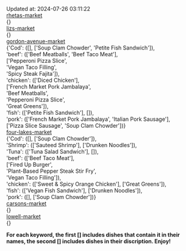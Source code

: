 Updated at: 2024-07-26 03:11:22  
[rhetas-market](https://wisc-housingdining.nutrislice.com/menu/rhetas-market/dinner/2024-07-26)  
{}  
[lizs-market](https://wisc-housingdining.nutrislice.com/menu/lizs-market/dinner/2024-07-26)  
{}  
[gordon-avenue-market](https://wisc-housingdining.nutrislice.com/menu/gordon-avenue-market/dinner/2024-07-26)  
{'Cod': ([], ['Soup Clam Chowder', 'Petite Fish Sandwich']),  
 'beef': (['Beef Meatballs', 'Beef Taco Meat'],  
          ['Pepperoni Pizza Slice',  
           'Vegan Taco Filling',  
           'Spicy Steak Fajita']),  
 'chicken': (['Diced Chicken'],  
             ['French Market Pork Jambalaya',  
              'Beef Meatballs',  
              'Pepperoni Pizza Slice',  
              'Great Greens']),  
 'fish': (['Petite Fish Sandwich'], []),  
 'pork': (['French Market Pork Jambalaya', 'Italian Pork Sausage'],  
          ['Pizza Slice Sausage', 'Soup Clam Chowder'])}  
[four-lakes-market](https://wisc-housingdining.nutrislice.com/menu/four-lakes-market/dinner/2024-07-26)  
{'Cod': ([], ['Soup Clam Chowder']),  
 'Shrimp': (['Sauteed Shrimp'], ['Drunken Noodles']),  
 'Tuna': (['Tuna Salad Sandwich'], []),  
 'beef': (['Beef Taco Meat'],  
          ['Fired Up Burger',  
           'Plant-Based Pepper Steak Stir Fry',  
           'Vegan Taco Filling']),  
 'chicken': (['Sweet & Spicy Orange Chicken'], ['Great Greens']),  
 'fish': (['Vegan Fish Sandwich'], ['Drunken Noodles']),  
 'pork': ([], ['Soup Clam Chowder'])}  
[carsons-market](https://wisc-housingdining.nutrislice.com/menu/carsons-market/dinner/2024-07-26)  
{}  
[lowell-market](https://wisc-housingdining.nutrislice.com/menu/lowell-market/dinner/2024-07-26)  
{}  
  
**For each keyword, the first [] includes dishes that contain it in their names, the second [] includes dishes in their discription. Enjoy!**  
